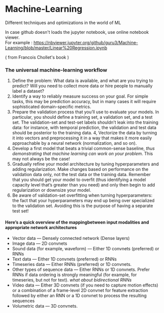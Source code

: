# Machine-Learning
Different techniques and optimizations in the world of ML

In case github doesn't loads the jupyter notebook, use online notebook viewer.<br>
For example : https://nbviewer.jupyter.org/github/guru3/Machine-Learning/blob/master/Linear%20Regression.ipynb

( from Francois Chollet's book ) 
### The universal machine-learning workflow

1. Define the problem: What data is available, and what are you trying to predict? Will you need to collect more data or hire people to manually label a dataset? 
2. Identify  a  way  to  reliably  measure  success  on  your  goal.  For  simple  tasks,  this may  be  prediction  accuracy,  but  in  many  cases  it  will  require  sophisticated domain-specific metrics.
3. Prepare the validation process that you’ll use to evaluate your models. In particular, you should define a training set, a validation set, and a test set. The validation-set and test-set labels shouldn’t leak into the training data: for instance, with temporal  prediction,  the  validation  and  test  data  should  be  posterior  to  the training data.
4, Vectorize the data by turning it into vectors and preprocessing it in a way that makes it more easily approachable by a neural network (normalization, and so on).
5. Develop a first model that beats a trivial common-sense baseline, *thus demonstrating that machine learning can work on your problem*. This may not always be the case!
6. Gradually refine your model architecture by tuning hyperparameters and adding regularization. Make changes based on performance on the validation data only, not the test data or the training data. Remember that you should get your model to overfit (thus identifying a model capacity level that’s greater than you need) and only then begin to add regularization or downsize your model.
7. Be  aware  of  validation-set  overfitting  when  turning  hyperparameters:  the  fact that your hyperparameters may end up being over specialized to the validation set. Avoiding this is the purpose of having a separate test set!

#### Here’s  a  quick  overview  of  the  mappingbetween input modalities and appropriate network architectures
- Vector data — Densely connected network (Dense layers)
- Image data — 2D convnets
- Sound data (for example, waveform) — Either 1D convnets (preferred) or RNNs
- Text data — Either 1D convnets (preferred) or RNNs
- Timeseries data — Either RNNs (preferred) or 1D convnets.
- Other  types  of  sequence  data — Either RNNs  or  1D  convnets. Prefer  RNNs  if  data ordering is strongly meaningful (for example, for timeseries, but not for text). *what about bidirectional RNNs*
- Video  data — Either 3D  convnets  (if  you  need  to  capture  motion  effects)  or  a combination  of  a  frame-level  2D  convnet  for  feature  extraction  followed  by either an RNN or a 1D convnet to process the resulting sequences
- Volumetric data — 3D convnets.
